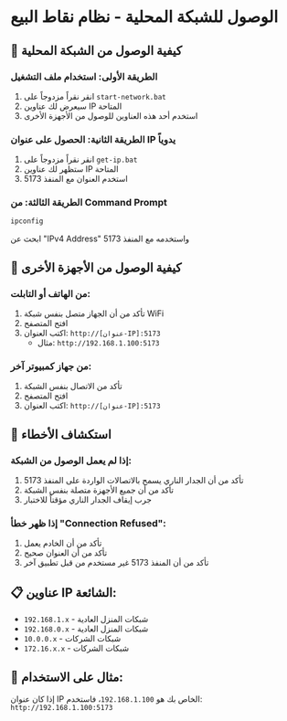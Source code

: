 # الوصول للشبكة المحلية - نظام نقاط البيع

## 🚀 كيفية الوصول من الشبكة المحلية

### الطريقة الأولى: استخدام ملف التشغيل
1. انقر نقراً مزدوجاً على `start-network.bat`
2. سيعرض لك عناوين IP المتاحة
3. استخدم أحد هذه العناوين للوصول من الأجهزة الأخرى

### الطريقة الثانية: الحصول على عنوان IP يدوياً
1. انقر نقراً مزدوجاً على `get-ip.bat`
2. ستظهر لك عناوين IP المتاحة
3. استخدم العنوان مع المنفذ 5173

### الطريقة الثالثة: من Command Prompt
```cmd
ipconfig
```
ابحث عن "IPv4 Address" واستخدمه مع المنفذ 5173

## 📱 كيفية الوصول من الأجهزة الأخرى

### من الهاتف أو التابلت:
1. تأكد من أن الجهاز متصل بنفس شبكة WiFi
2. افتح المتصفح
3. اكتب العنوان: `http://[عنوان-IP]:5173`
   - مثال: `http://192.168.1.100:5173`

### من جهاز كمبيوتر آخر:
1. تأكد من الاتصال بنفس الشبكة
2. افتح المتصفح
3. اكتب العنوان: `http://[عنوان-IP]:5173`

## 🔧 استكشاف الأخطاء

### إذا لم يعمل الوصول من الشبكة:
1. تأكد من أن الجدار الناري يسمح بالاتصالات الواردة على المنفذ 5173
2. تأكد من أن جميع الأجهزة متصلة بنفس الشبكة
3. جرب إيقاف الجدار الناري مؤقتاً للاختبار

### إذا ظهر خطأ "Connection Refused":
1. تأكد من أن الخادم يعمل
2. تأكد من أن العنوان صحيح
3. تأكد من أن المنفذ 5173 غير مستخدم من قبل تطبيق آخر

## 📋 عناوين IP الشائعة:
- `192.168.1.x` - شبكات المنزل العادية
- `192.168.0.x` - شبكات المنزل العادية
- `10.0.0.x` - شبكات الشركات
- `172.16.x.x` - شبكات الشركات

## 🎯 مثال على الاستخدام:
إذا كان عنوان IP الخاص بك هو `192.168.1.100`، فاستخدم:
`http://192.168.1.100:5173`

